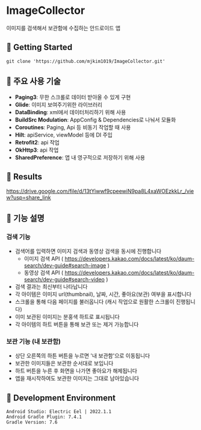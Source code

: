 # ImageCollector
이미지를 검색해서 보관함에 수집하는 안드로이드 앱

## 📌 Getting Started
```
git clone 'https://github.com/mjkim1019/ImageCollector.git'
```

## 📌 주요 사용 기술
- **Paging3**: 무한 스크롤로 데이터 받아올 수 있게 구현
- **Glide**: 이미지 보여주기위한 라이브러리
- **DataBinding**: xml에서 데이터처리하기 위해 사용
- **BuildSrc Modulation**: AppConfig & Dependencies로 나눠서 모듈화
- **Coroutines**: Paging, Api 등 비동기 작업할 때 사용
- **Hilt**: apiService, viewModel 등에 DI 주입
- **Retrofit2**: api 작업
- **OkHttp3**: api 작업
- **SharedPreference**: 앱 내 영구적으로 저장하기 위해 사용

## 📌 Results
https://drive.google.com/file/d/13tYiwwf9cpeewiN9pa8L4xaWOEzkkLr_/view?usp=share_link

## 📌 기능 설명
### 검색 기능
- 검색어를 입력하면 이미지 검색과 동영상 검색을 동시에 진행합니다
    - 이미지 검색 API ( https://developers.kakao.com/docs/latest/ko/daum-search/dev-guide#search-image )
    - 동영상 검색 API ( https://developers.kakao.com/docs/latest/ko/daum-search/dev-guide#search-video )
- 검색 결과는 최신부터 나타납니다
- 각 아이템은 이미지 url(thumbnail), 날짜, 시간, 좋아요(보관) 여부을 표시합니다
- 스크롤을 통해 다음 페이지를 불러옵니다 (캐시 작업으로 원활한 스크롤이 진행됩니다)
- 이미 보관된 이미지는 분홍색 하트로 표시됩니다
- 각 아이템의 하트 버튼을 통해 보관 또는 제거 가능합니다

### 보관 기능 (내 보관함)
- 상단 오른쪽의 하튼 버튼을 누르면 '내 보관함'으로 이동됩니다
- 보관한 이미지들은 보관한 순서대로 보입니다
- 하트 버튼을 누른 후 화면을 나가면 좋아요가 해제됩니다
- 앱을 재시작하여도 보관한 이미지는 그대로 남아있습니다

## 📌 Development Environment
```
Android Studio: Electric Eel | 2022.1.1 
Android Gradle Plugin: 7.4.1 
Gradle Version: 7.6
```


